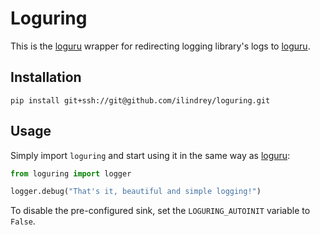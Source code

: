
# Loguring

This is the [loguru](https://github.com/Delgan/loguru/) wrapper for redirecting logging library's logs to [loguru](https://github.com/Delgan/loguru/).

## Installation
```commandline
pip install git+ssh://git@github.com/ilindrey/loguring.git
```

## Usage
Simply import `loguring` and start using it in the same way as [loguru](https://github.com/Delgan/loguru/):
```python
from loguring import logger

logger.debug("That's it, beautiful and simple logging!")
```
To disable the pre-configured sink, set the `LOGURING_AUTOINIT` variable to `False`.

